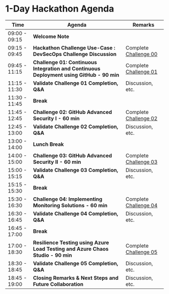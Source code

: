 # 1-Day Hackathon Agenda

| Time          | Agenda                                                    | Remarks                                  |
|---------------|-----------------------------------------------------|------------------------------------------|
| 09:00 - 09:15 | **Welcome Note**                                        |                                          |
| 09:15 - 09:45 | **Hackathon Challenge Use-Case : DevSecOps Challenge Discussion** | Complete [Challenge 00](https://github.com/CloudLabs-MOC/CoPilot-Stack/blob/main/Scenario/Hackathon-Day-1/Challenge-0.md)     |
| 09:45 - 11:15 | **Challenge 01: Continuous Integration and Continuous Deployment using GitHub - 90 min** | Complete [Challenge 01](https://github.com/CloudLabs-MOC/DevOps-DevSecOp-challenge-labs/blob/main/Scenario/Hackathon-Day-1/Challenge-1.md)         |
| 11:15 - 11:30 | **Validate Challenge 01 Completion, Q&A** | Discussion, etc.                  |
| 11:30 - 11:45 | **Break**                                           |                                     |
| 11:45 - 12:45 | **Challenge 02: GitHub Advanced Security I - 60 min** | Complete [Challenge 02 ](https://github.com/CloudLabs-MOC/DevOps-DevSecOp-challenge-labs/blob/main/Scenario/Hackathon-Day-1/Challenge-2.md)    |
| 12:45 - 13:00 | **Validate Challenge 02 Completion, Q&A** | Discussion, etc.                   |
| 13:00 - 14:00 | **Lunch Break**                                           |                                    |
| 14:00 - 15:00 | **Challenge 03: GitHub Advanced Security II - 60 min** | Complete [Challenge 03](https://github.com/CloudLabs-MOC/DevOps-DevSecOp-challenge-labs/blob/main/Scenario/Hackathon-Day-1/Challenge-3.md) |
| 15:00 - 15:15 | **Validate Challenge 03 Completion, Q&A** | Discussion, etc.                  |
| 15:15 - 15:30 | **Break**                                           |                                  |
| 15:30 - 16:30 | **Challenge 04: Implementing Monitoring Solutions - 60 min**   | Complete [Challenge 04](https://github.com/CloudLabs-MOC/DevOps-DevSecOp-challenge-labs/blob/main/Scenario/Hackathon-Day-1/Challenge-4.md)             |
| 16:30 - 16:45 | **Validate Challenge 04 Completion, Q&A** | Discussion, etc.           |
| 16:45 - 17:00 | **Break**                                           |                                  |
| 17:00 - 18:30 | **Resilience Testing using Azure Load Testing and Azure Chaos Studio - 90 min** |   Complete [Challenge 05](https://github.com/CloudLabs-MOC/DevOps-DevSecOp-challenge-labs/blob/main/Scenario/Hackathon-Day-1/Challenge-5.md)             |
| 18:30 - 18:45 | **Validate Challenge 05 Completion, Q&A** | Discussion, etc.           |
| 18:45 - 19:00 | **Closing Remarks & Next Steps and Future Collaboration** | Discussion, etc.        |
